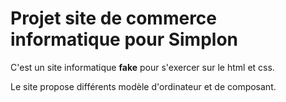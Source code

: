 # Projet site de commerce informatique pour Simplon

C'est un site informatique **fake** pour s'exercer sur le html et css.

Le site propose différents modèle d'ordinateur et de composant.
